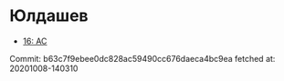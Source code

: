 # Юлдашев
- [16: AC](16.md)

Commit: b63c7f9ebee0dc828ac59490cc676daeca4bc9ea
 fetched at: 20201008-140310
